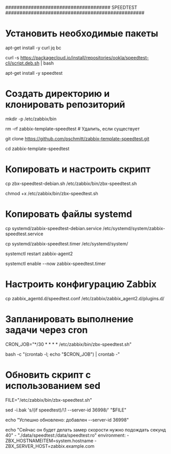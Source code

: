 ##################################### SPEEDTEST #################################################
# Установить необходимые пакеты
apt-get install -y curl jq bc

curl -s https://packagecloud.io/install/repositories/ookla/speedtest-cli/script.deb.sh | bash

apt-get install -y speedtest
# Создать директорию и клонировать репозиторий
mkdir -p /etc/zabbix/bin

rm -rf zabbix-template-speedtest  # Удалить, если существует

git clone https://github.com/pschmitt/zabbix-template-speedtest.git

cd zabbix-template-speedtest


# Копировать и настроить скрипт
cp zbx-speedtest-debian.sh /etc/zabbix/bin/zbx-speedtest.sh

chmod +x /etc/zabbix/bin/zbx-speedtest.sh

# Копировать файлы systemd

cp systemd/zabbix-speedtest-debian.service /etc/systemd/system/zabbix-speedtest.service

cp systemd/zabbix-speedtest.timer /etc/systemd/system/

systemctl restart zabbix-agent2

systemctl enable --now zabbix-speedtest.timer

# Настроить конфигурацию Zabbix

cp zabbix_agentd.d/speedtest.conf /etc/zabbix/zabbix_agent2.d/plugins.d/

# Запланировать выполнение задачи через cron

CRON_JOB="*/30 * * * * /etc/zabbix/bin/zbx-speedtest.sh"

bash -c "(crontab -l; echo \"$CRON_JOB\") | crontab -"

# Обновить скрипт с использованием sed

FILE="/etc/zabbix/bin/zbx-speedtest.sh"

sed -i.bak 's/\(if speedtest\)/\1 --server-id 36998/' "$FILE"

echo "Успешно обновлено: добавлен --server-id 36998"

echo "Сейчас он будет делать замер скорости нужно подождать секунд 40"
      - "./data/speedtest:/data/speedtest:ro"
    environment:
      - ZBX_HOSTNAMEITEM=system.hostname
      - ZBX_SERVER_HOST=zabbix.example.com
